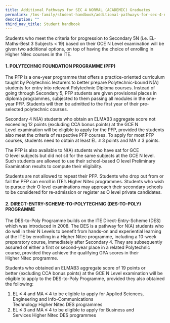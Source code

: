 ```yaml
---
title: Additional Pathways for SEC 4 NORMAL (ACADEMIC) Graduates
permalink: /tms-family/student-handbook/additional-pathways-for-sec-4-normal-academic-graduates/
description: ""
third_nav_title: Student handbook
---
```

Students who meet the criteria for progression to Secondary 5N (i.e. EL-Maths\-Best 3 Subjects < 19) based on their GCE N Level examination will be given two additional options, on top of having the choice of enrolling in Higher Nitec courses in the ITE.

#### 1\. POLYTECHNIC FOUNDATION PROGRAMME (PFP)


The PFP is a one-year programme that offers a practice-oriented curriculum taught by Polytechnic lecturers to better prepare Polytechnic-bound N(A) students for entry into relevant Polytechnic Diploma courses. Instead of going through Secondary 5, PFP students are given provisional places in diploma programmes, subjected to them passing all modules in the one-year PFP. Students will then be admitted to the first year of their pre-selected polytechnic courses.  

Secondary 4 N(A) students who obtain an ELMAB3 aggregate score not exceeding 12 points (excluding CCA bonus points) at the GCE N Level examination will be eligible to apply for the PFP, provided the students also meet the criteria of respective PFP courses. To apply for most PFP courses, students need to obtain at least EL ≤ 3 points and MA ≤ 3 points.

The PFP is also available to N(A) students who have sat for GCE O level subjects but did not sit for the same subjects at the GCE N level. Such students are allowed to use their school-based O level Preliminary Examination results to compute their eligibility.

Students are not allowed to repeat their PFP. Students who drop out from or fail the PFP can enroll in ITE’s Higher Nitec programmes. Students who wish to pursue their O level examinations may approach their secondary schools to be considered for re-admission or register as O level private candidates.

#### 2\. DIRECT-ENTRY-SCHEME-TO-POLYTECHNIC (DES-TO-POLY) PROGRAMME


The DES-to-Poly Programme builds on the ITE Direct-Entry-Scheme (DES) which was introduced in 2008. The DES is a pathway for N(A) students who do well in their N Levels to benefit from hands-on and experiential learning at the ITE by enrolling in a Higher Nitec programme, including a 10-week preparatory course, immediately after Secondary 4. They are subsequently assured of either a first or second-year place in a related Polytechnic course, provided they achieve the qualifying GPA scores in their Higher Nitec programme.  

Students who obtained an ELMAB3 aggregate score of 19 points or better (excluding CCA bonus points) at the GCE N Level examination will be eligible to apply to the DES-to-Poly Programme, provided they also obtained the following:

1.  EL ≤ 4 and MA ≤ 4 to be eligible to apply for Applied Sciences, Engineering and Info-Communications Technology Higher Nitec DES programmes
2.  EL ≤ 3 and MA ≤ 4 to be eligible to apply for Business and Services Higher Nitec DES programmes
